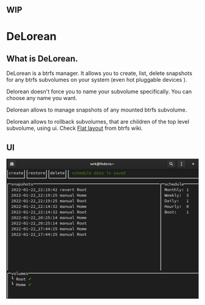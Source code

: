 WIP
---

# DeLorean 

## What is DeLorean.

DeLorean is a btrfs manager. It allows you to create, list, delete snapshots for any btrfs subvolumes on your system (even hot pluggable devices
).

Delorean doesn't force you to name your subvolume specifically. You can choose any name you want.

Delorean allows to manage snapshots of any mounted btrfs subvolume.

Delorean allows to rollback subvolumes, that are children of the top level subvolume, using ui. Check [Flat layout](https://btrfs.wiki.kernel.org/index.php/SysadminGuide#Flat) from btrfs wiki.


## UI

<img src="assets/scrnsht.png" width="700">